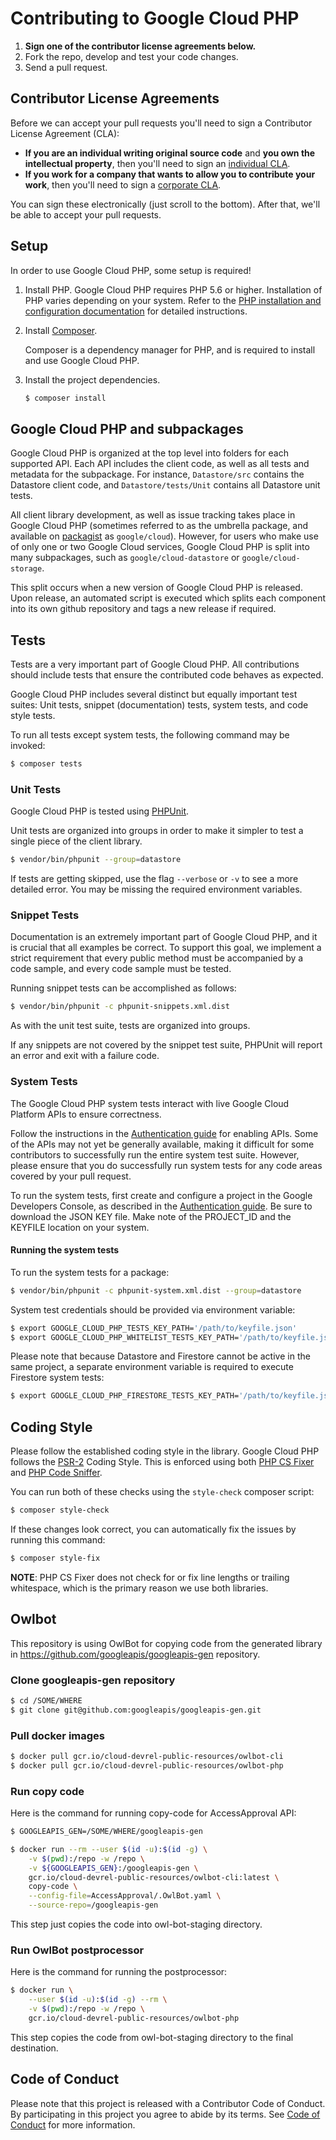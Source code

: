 # Contributing to Google Cloud PHP

1. **Sign one of the contributor license agreements below.**
2. Fork the repo, develop and test your code changes.
3. Send a pull request.

## Contributor License Agreements

Before we can accept your pull requests you'll need to sign a Contributor License Agreement (CLA):

- **If you are an individual writing original source code** and **you own the intellectual property**, then you'll need to sign an [individual CLA](https://developers.google.com/open-source/cla/individual).
- **If you work for a company that wants to allow you to contribute your work**, then you'll need to sign a [corporate CLA](https://developers.google.com/open-source/cla/corporate).

You can sign these electronically (just scroll to the bottom). After that, we'll be able to accept your pull requests.

## Setup

In order to use Google Cloud PHP, some setup is required!

1. Install PHP.
    Google Cloud PHP requires PHP 5.6 or higher. Installation of PHP varies depending on your system. Refer to the [PHP installation and configuration documentation](http://php.net/manual/en/install.php) for detailed instructions.

2. Install [Composer](https://getcomposer.org/download/).

    Composer is a dependency manager for PHP, and is required to install and use Google Cloud PHP.

3. Install the project dependencies.

    ```sh
    $ composer install
    ```

## Google Cloud PHP and subpackages

Google Cloud PHP is organized at the top level into folders for each supported API. Each API includes the client code, as well as all tests and metadata for the subpackage. For instance, `Datastore/src` contains the Datastore client code, and `Datastore/tests/Unit` contains all Datastore unit tests.

All client library development, as well as issue tracking takes place in Google Cloud PHP (sometimes referred to as the umbrella package, and available on [packagist](https://packagist.org/packages/google/cloud) as `google/cloud`). However, for users who make use of only one or two Google Cloud services, Google Cloud PHP is split into many subpackages, such as `google/cloud-datastore` or `google/cloud-storage`.

This split occurs when a new version of Google Cloud PHP is released. Upon release, an automated script is executed which splits each component into its own github repository and tags a new release if required.

## Tests

Tests are a very important part of Google Cloud PHP. All contributions should include tests that ensure the contributed code behaves as expected.

Google Cloud PHP includes several distinct but equally important test suites: Unit tests, snippet (documentation) tests, system tests, and code style tests.

To run all tests except system tests, the following command may be invoked:

```sh
$ composer tests
```

### Unit Tests

Google Cloud PHP is tested using [PHPUnit](https://phpunit.de).

Unit tests are organized into groups in order to make it simpler to test a single piece of the client library.

``` sh
$ vendor/bin/phpunit --group=datastore
```

If tests are getting skipped, use the flag `--verbose` or `-v` to see a more detailed error. You may be missing the required environment variables.

### Snippet Tests

Documentation is an extremely important part of Google Cloud PHP, and it is crucial that all examples be correct. To support this goal, we implement a strict requirement that every public method must be accompanied by a code sample, and every code sample must be tested.

Running snippet tests can be accomplished as follows:

```sh
$ vendor/bin/phpunit -c phpunit-snippets.xml.dist
```

As with the unit test suite, tests are organized into groups.

If any snippets are not covered by the snippet test suite, PHPUnit will report an error and exit with a failure code.

### System Tests

The Google Cloud PHP system tests interact with live Google Cloud Platform APIs to ensure correctness.

Follow the instructions in the [Authentication guide](AUTHENTICATION.md) for enabling APIs. Some of the APIs may not yet be generally available, making it difficult for some contributors to successfully run the entire system test suite. However, please ensure that you do successfully run system tests for any code areas covered by your pull request.

To run the system tests, first create and configure a project in the Google Developers Console, as described in the [Authentication guide](AUTHENTICATION.md). Be sure to download the JSON KEY file. Make note of the PROJECT_ID and the KEYFILE location on your system.


#### Running the system tests

To run the system tests for a package:

``` sh
$ vendor/bin/phpunit -c phpunit-system.xml.dist --group=datastore
```

System test credentials should be provided via environment variable:

```sh
$ export GOOGLE_CLOUD_PHP_TESTS_KEY_PATH='/path/to/keyfile.json'
$ export GOOGLE_CLOUD_PHP_WHITELIST_TESTS_KEY_PATH='/path/to/keyfile.json'
```

Please note that because Datastore and Firestore cannot be active in the same project, a separate environment variable is required to execute Firestore system tests:

```sh
$ export GOOGLE_CLOUD_PHP_FIRESTORE_TESTS_KEY_PATH='/path/to/keyfile.json'
```

## Coding Style

Please follow the established coding style in the library. Google Cloud PHP follows the [PSR-2](https://www.php-fig.org/psr/psr-2/) Coding Style.
This is enforced using both [PHP CS Fixer](https://github.com/PHP-CS-Fixer/PHP-CS-Fixer) and [PHP Code Sniffer](https://github.com/squizlabs/PHP_CodeSniffer).

You can run both of these checks using the `style-check` composer script:

```sh
$ composer style-check
```

If these changes look correct, you can automatically fix the issues by running this command:

```sh
$ composer style-fix
```

**NOTE**: PHP CS Fixer does not check for or fix line lengths or trailing whitespace, which is the primary reason we use both libraries.

## Owlbot

This repository is using OwlBot for copying code from the generated library in
https://github.com/googleapis/googleapis-gen repository.

### Clone googleapis-gen repository

```sh
$ cd /SOME/WHERE
$ git clone git@github.com:googleapis/googleapis-gen.git
```

### Pull docker images

```sh
$ docker pull gcr.io/cloud-devrel-public-resources/owlbot-cli
$ docker pull gcr.io/cloud-devrel-public-resources/owlbot-php
```

### Run copy code

Here is the command for running copy-code for AccessApproval API:

```sh
$ GOOGLEAPIS_GEN=/SOME/WHERE/googleapis-gen

$ docker run --rm --user $(id -u):$(id -g) \
	-v $(pwd):/repo -w /repo \
	-v ${GOOGLEAPIS_GEN}:/googleapis-gen \
	gcr.io/cloud-devrel-public-resources/owlbot-cli:latest \
	copy-code \
	--config-file=AccessApproval/.OwlBot.yaml \
	--source-repo=/googleapis-gen
```

This step just copies the code into owl-bot-staging directory.

### Run OwlBot postprocessor

Here is the command for running the postprocessor:

```sh
$ docker run \
	--user $(id -u):$(id -g) --rm \
	-v $(pwd):/repo -w /repo \
	gcr.io/cloud-devrel-public-resources/owlbot-php
```

This step copies the code from owl-bot-staging directory to the final
destination.

## Code of Conduct

Please note that this project is released with a Contributor Code of Conduct. By participating in this project you agree to abide by its terms. See [Code of Conduct](CODE_OF_CONDUCT.md) for more information.
